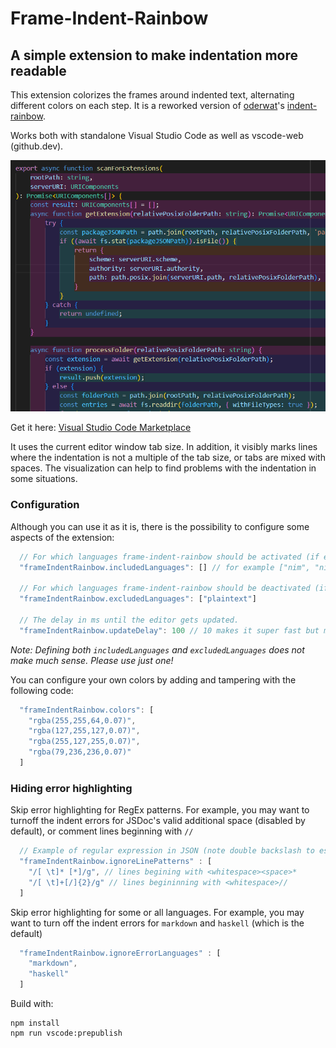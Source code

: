 # Frame-Indent-Rainbow

## A simple extension to make indentation more readable

This extension colorizes the frames around indented text, alternating different
colors on each step. It is a reworked version of [oderwat](https://github.com/oderwat)'s
[indent-rainbow](https://marketplace.visualstudio.com/items?itemName=oderwat.indent-rainbow).

Works both with standalone Visual Studio Code as well as vscode-web
(github.dev).

![Example](https://raw.githubusercontent.com/firejump/vscode-frame-rainbow/master/assets/example.png)

Get it here: [Visual Studio Code Marketplace](https://marketplace.visualstudio.com/items?itemName=firejump.frame-indent-rainbow)

It uses the current editor window tab size. In addition, it visibly marks lines
where the indentation is not a multiple of the tab size, or tabs are mixed with
spaces. The visualization can help to find problems with the indentation in some
situations.

### Configuration

Although you can use it as it is, there is the possibility to configure some aspects of the extension:

```js
  // For which languages frame-indent-rainbow should be activated (if empty it means all).
  "frameIndentRainbow.includedLanguages": [] // for example ["nim", "nims", "python"]

  // For which languages frame-indent-rainbow should be deactivated (if empty it means none).
  "frameIndentRainbow.excludedLanguages": ["plaintext"]

  // The delay in ms until the editor gets updated.
  "frameIndentRainbow.updateDelay": 100 // 10 makes it super fast but may cost more resources
```

_Note: Defining both `includedLanguages` and `excludedLanguages` does not make much sense. Please use just one!_

You can configure your own colors by adding and tampering with the following code:

```js
  "frameIndentRainbow.colors": [
    "rgba(255,255,64,0.07)",
    "rgba(127,255,127,0.07)",
    "rgba(255,127,255,0.07)",
    "rgba(79,236,236,0.07)"
  ]
```

### Hiding error highlighting

Skip error highlighting for RegEx patterns. For example, you may want to turnoff the indent errors for JSDoc's valid additional space (disabled by default), or comment lines beginning with `//`

```js
  // Example of regular expression in JSON (note double backslash to escape characters)
  "frameIndentRainbow.ignoreLinePatterns" : [
    "/[ \t]* [*]/g", // lines begining with <whitespace><space>*
    "/[ \t]+[/]{2}/g" // lines begininning with <whitespace>//
  ]
```

Skip error highlighting for some or all languages. For example, you may want to turn off the indent errors for `markdown` and `haskell` (which is the default)

```js
  "frameIndentRainbow.ignoreErrorLanguages" : [
    "markdown",
    "haskell"
  ]
```

Build with:

```
npm install
npm run vscode:prepublish
```
